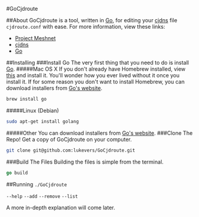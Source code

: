 #GoCjdroute

##About
GoCjdroute is a tool, written in [Go](http://golang.org/), for editing your [cjdns](https://github.com/cjdelisle/cjdns) file `cjdroute.conf` with ease. For more information, view these links:

* [Project Meshnet](http://projectmeshnet.org/)
* [cjdns](https://github.com/cjdelisle/cjdns)
* [Go](http://golang.org/)

##Installing
###Install Go
The very first thing that you need to do is install [Go](http://golang.org/).
#####Mac OS X
If you don't already have Homebrew installed, view [this](http://mxcl.github.com/homebrew/) and install it. You'll wonder how you ever lived without it once you install it. If for some reason you don't want to install Homebrew, you can download installers from [Go's website](http://golang.org/).
```bash
brew install go
```
#####Linux (Debian)
```bash
sudo apt-get install golang
```
#####Other
You can download installers from [Go's website](http://golang.org/).
###Clone The Repo!
Get a copy of GoCjdroute on your computer.
```bash
git clone git@github.com:lukevers/GoCjdroute.git
```
###Build The Files
Building the files is simple from the terminal.
```Go
go build
```

##Running
`./GoCjdroute` 

`--help` `--add` `--remove` `--list`

A more in-depth explanation will come later.